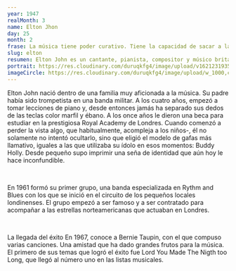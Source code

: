 ```yaml
---
year: 1947
realMonth: 3
name: Elton Jhon
day: 25
month: 2
frase: La música tiene poder curativo. Tiene la capacidad de sacar a las personas de sí mismas durante unas horas.
slug: elton
resumen: Elton John es un cantante, pianista, compositor y músico británico.​​​ Ha vendido más de 300 millones de copias en todo el mundo.
portrait: https://res.cloudinary.com/duruqkfg4/image/upload/v1621231935/elton-sit_cmdfs7.webp
imageCircle: https://res.cloudinary.com/duruqkfg4/image/upload/w_1000,c_fill,ar_1:1,g_auto,r_max/elton_mxwhwf.webp
---
```


<p>Elton John nació dentro de una familia muy aficionada a la música. Su padre había sido trompetista en una banda militar. A los cuatro años, empezó a tomar lecciones de piano y, desde entonces jamás ha separado sus dedos de las teclas color marfil y ébano. <!--more--> A los once años le dieron una beca para estudiar en la prestigiosa Royal Academy de Londres. Cuando comenzó a perder la vista algo, que habitualmente, acompleja a los niños-, él no solamente no intentó ocultarlo, sino que eligió el modelo de gafas más llamativo, iguales a las que utilizaba su ídolo en esos momentos: Buddy Holly. Desde pequeño supo imprimir una seña de identidad que aún hoy le hace inconfundible.</p>
<br />
<p>En 1961 formó su primer grupo, una banda especializada en Rythm and Blues con los que se inició en el circuito de los pequeños locales londinenses. El grupo empezó a ser famoso y a ser contratado para acompañar a las estrellas norteamericanas que actuaban en Londres.</p>
<br />
<p>La llegada del éxito
En 1967, conoce a Bernie Taupin, con el que compuso varias canciones. Una amistad que ha dado grandes frutos para la música. El primero de sus temas que logró el éxito fue Lord You Made The Nigth too Long, que llegó al número uno en las listas musicales.</p>
